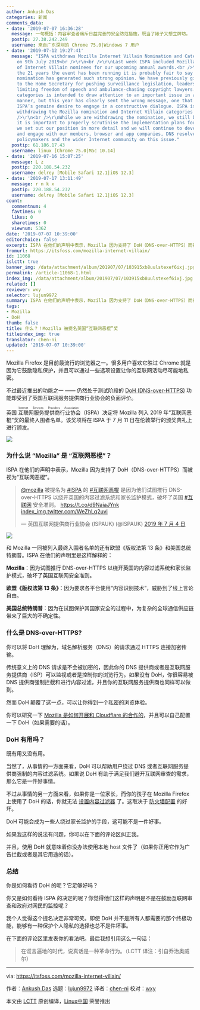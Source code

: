 ```yaml
---
author: Ankush Das
categories: 新闻
comments_data:
- date: '2019-07-07 16:36:28'
  message: 一句概括：内容审查者痛斥日益完善的安全防范措施，既当了婊子又想立牌坊。
  postip: 27.38.242.249
  username: 来自广东深圳的 Chrome 75.0|Windows 7 用户
- date: '2019-07-12 19:27:41'
  message: "ISPA withdraws Mozilla Internet Villain Nomination and Category<br />\r\nPosted
    on 9th July 2019<br />\r\n<br />\r\nLast week ISPA included Mozilla in our list
    of Internet Villain nominees for our upcoming annual awards.<br />\r\n<br />\r\nIn
    the 21 years the event has been running it is probably fair to say that no other
    nomination has generated such strong opinion. We have previously given the award
    to the Home Secretary for pushing surveillance legislation, leaders of regimes
    limiting freedom of speech and ambulance-chasing copyright lawyers. The villain
    categories is intended to draw attention to an important issue in a light-hearted
    manner, but this year has clearly sent the wrong message, one that doesn’t reflect
    ISPA’s genuine desire to engage in a constructive dialogue. ISPA is therefore
    withdrawing the Mozilla nomination and Internet Villain categories this year.<br
    />\r\n<br />\r\nWhile we are withdrawing the nomination, we still believe that
    it is important to properly scrutinise the implementation plans for DoH. Below
    we set out our position in more detail and we will continue to develop this position
    and engage with our members, browser and app companies, DNS resolvers and vendors,
    policymakers and the wider Internet community on this issue."
  postip: 61.186.17.43
  username: linux [Chrome 75.0|Mac 10.14]
- date: '2019-07-16 15:07:25'
  message: L z
  postip: 220.188.54.232
  username: delrey [Mobile Safari 12.1|iOS 12.3]
- date: '2019-07-17 13:11:49'
  message: r n k x
  postip: 220.188.54.232
  username: delrey [Mobile Safari 12.1|iOS 12.3]
count:
  commentnum: 4
  favtimes: 0
  likes: 0
  sharetimes: 0
  viewnum: 5362
date: '2019-07-07 10:39:00'
editorchoice: false
excerpt: ISPA 在他们的声明中表示，Mozilla 因为支持了 DoH（DNS-over-HTTPS）而被视为“互联网恶棍”。
fromurl: https://itsfoss.com/mozilla-internet-villain/
id: 11068
islctt: true
banner_img: /data/attachment/album/201907/07/103915xb8uulstexef6ixj.jpg
permalink: /article-11068-1.html
index_img: /data/attachment/album/201907/07/103915xb8uulstexef6ixj.jpg.thumb.jpg
related: []
reviewer: wxy
selector: lujun9972
summary: ISPA 在他们的声明中表示，Mozilla 因为支持了 DoH（DNS-over-HTTPS）而被视为“互联网恶棍”。
tags:
- Mozilla
- DoH
thumb: false
title: 什么？！Mozilla 被提名英国“互联网恶棍”奖
titleindex_img: true
translator: chen-ni
updated: '2019-07-07 10:39:00'
---
```


Mozilla Firefox 是目前最流行的浏览器之一。很多用户喜欢它胜过 Chrome 就是因为它鼓励隐私保护，并且可以通过一些选项设置让你的互联网活动尽可能地私密。


不过最近推出的功能之一 —— 仍然处于测试阶段的 [DoH (DNS-over-HTTPS)](https://en.wikipedia.org/wiki/DNS_over_HTTPS) 功能却受到了英国互联网服务提供商行业协会的负面评价。


英国<ruby> 互联网服务提供商行业协会 <rt>  Internet Services Providers Association </rt></ruby>（ISPA）决定将 Mozilla 列入 2019 年“互联网恶棍”奖的最终入围者名单。该奖项将在 ISPA 于 7 月 11 日在伦敦举行的颁奖典礼上进行颁发。


![](/data/attachment/album/201907/07/103915xb8uulstexef6ixj.jpg)


### 为什么说 “Mozilla” 是 “互联网恶棍”？


ISPA 在他们的声明中表示，Mozilla 因为支持了 DoH（DNS-over-HTTPS）而被视为“互联网恶棍”。



> 
> [@mozilla](https://twitter.com/mozilla?ref_src=twsrc%5Etfw) 被提名为 [#ISPA](https://twitter.com/hashtag/ISPAs?src=hash&ref_src=twsrc%5Etfw) 的 [#互联网恶棍](https://twitter.com/hashtag/InternetVillain?src=hash&ref_src=twsrc%5Etfw) 是因为他们试图推行 DNS-over-HTTPS 以绕开英国的内容过滤系统和家长监护模式，破坏了英国 [#互联网](https://twitter.com/hashtag/internet?src=hash&ref_src=twsrc%5Etfw) 安全准则。 <https://t.co/d9NaiaJYnk> [index_img.twitter.com/WeZhLq2uvi](https://t.co/WeZhLq2uvi)
> 
> 
> — 英国互联网提供商行业协会 (ISPAUK) (@ISPAUK) [2019 年 7 月 4 日](https://twitter.com/ISPAUK/status/1146725374455373824?ref_src=twsrc%5Etfw)
> 
> 
> 


![](/data/attachment/album/201907/07/103959qeetlpk88trrt32n.jpg)


和 Mozilla 一同被列入最终入围者名单的还有欧盟《版权法第 13 条》和美国总统特朗普。ISPA 在他们的声明里是这样解释的：


**Mozilla**：因为试图推行 DNS-over-HTTPS 以绕开英国的内容过滤系统和家长监护模式，破坏了英国互联网安全准则。


**欧盟《版权法第 13 条》**：因为要求各平台使用“内容识别技术”，威胁到了线上言论自由。


**美国总统特朗普**：因为在试图保护其国家安全的过程中，为复杂的全球通信供应链带来了巨大的不确定性。


### 什么是 DNS-over-HTTPS?


你可以将 DoH 理解为，域名解析服务（DNS）的请求通过 HTTPS 连接加密传输。


传统意义上的 DNS 请求是不会被加密的，因此你的 DNS 提供商或者是互联网服务提供商（ISP）可以监视或者是控制你的浏览行为。如果没有 DoH，你很容易被 DNS 提供商强制拦截和进行内容过滤，并且你的互联网服务提供商也同样可以做到。


然而 DoH 颠覆了这一点，可以让你得到一个私密的浏览体验。


你可以研究一下 [Mozilla 是如何开展和 Cloudflare 的合作的](https://blog.nightly.mozilla.org/2018/06/01/improving-dns-privacy-in-firefox/)，并且可以自己配置一下 DoH（如果需要的话）。


### DoH 有用吗？


既有用又没有用。


当然了，从事情的一方面来看，DoH 可以帮助用户绕过 DNS 或者互联网服务提供商强制的内容过滤系统。如果说 DoH 有助于满足我们避开互联网审查的需求，那么它是一件好事情。


不过从事情的另一方面来看，如果你是一位家长，而你的孩子在 Mozilla Firefox 上使用了 DoH 的话，你就无法 [设置内容过滤器](https://itsfoss.com/how-to-block-porn-by-content-filtering-on-ubuntu/) 了。这取决于 [防火墙配置](https://itsfoss.com/set-up-firewall-gufw/) 的好坏。


DoH 可能会成为一些人绕过家长监护的手段，这可能不是一件好事。


如果我这样的说法有问题，你可以在下面的评论区纠正我。


并且，使用 DoH 就意味着你没办法使用本地 host 文件了（如果你正用它作为广告拦截或者是其它用途的话）。


### 总结


你是如何看待 DoH 的呢？它足够好吗？


你又是如何看待 ISPA 的决定的呢？你觉得他们这样的声明是不是在鼓励互联网审查和政府对网民的监控呢？


我个人觉得这个提名决定非常可笑。即使 DoH 并不是所有人都需要的那个终极功能，能够有一种保护个人隐私的选择也总不是件坏事。


在下面的评论区里发表你的看法吧。最后我想引用这么一句话：



> 
> 在谎言遍地的时代，说真话是一种革命行为。（LCTT 译注：引自乔治奥威尔）
> 
> 
> 




---


via: <https://itsfoss.com/mozilla-internet-villain/>


作者：[Ankush Das](https://itsfoss.com/author/ankush/) 选题：[lujun9972](https://github.com/lujun9972) 译者：[chen-ni](https://github.com/chen-ni) 校对：[wxy](https://github.com/wxy)


本文由 [LCTT](https://github.com/LCTT/TranslateProject) 原创编译，[Linux中国](https://linux.cn/) 荣誉推出